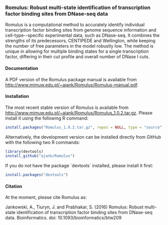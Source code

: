 ### Romulus: Robust multi-state identification of transcription factor binding sites from DNase-seq data

Romulus is a computational method to accurately identify individual
transcription factor binding sites from genome sequence information and
cell-type--specific experimental data, such as DNase-seq. It combines the
strengths of its predecessors, CENTIPEDE and Wellington, while keeping
the number of free parameters in the model robustly low. The method is
unique in allowing for multiple binding states for a single transcription
factor, differing in their cut profile and overall number of DNase I cuts.

#### Documentation

A PDF version of the Romulus package manual is available from
http://www.mimuw.edu.pl/~ajank/Romulus/Romulus-manual.pdf.

#### Installation

The most recent stable version of Romulus is available from
http://www.mimuw.edu.pl/~ajank/Romulus/Romulus_1.0.2.tar.gz.
Please install it using the following R command:

```R
install.packages("Romulus_1.0.2.tar.gz", repos = NULL, type = "source")
```

Alternatively, the development version can be installed directly from GitHub
with the following two R commands:

```R
library(devtools)
install_github("ajank/Romulus")
```

If you do not have the package `devtools´ installed, please install it first:

```R
install.packages("devtools")
```

#### Citation

At the moment, please cite Romulus as:

Jankowski, A., Tiuryn, J. and Prabhakar, S. (2016) Romulus: Robust
multi-state identification of transcription factor binding sites
from DNase-seq data. Bioinformatics. doi: 10.1093/bioinformatics/btw209
